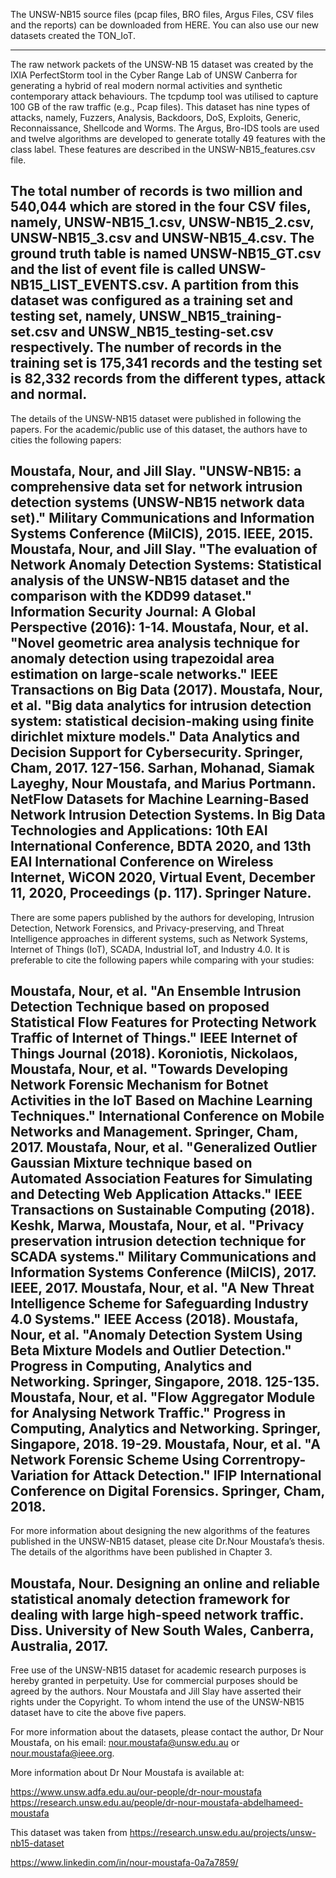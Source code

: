
The UNSW-NB15 source files (pcap files, BRO files, Argus Files, CSV files and the reports) can be downloaded from HERE.  You can also use our new datasets created the TON_IoT.

----------------------------------------------------------------------------------------------------

The raw network packets of the UNSW-NB 15 dataset was created by the IXIA PerfectStorm tool in the Cyber Range Lab of UNSW Canberra for generating a hybrid of real modern normal activities and synthetic contemporary attack behaviours. The tcpdump tool was utilised to capture 100 GB of the raw traffic (e.g., Pcap files). This dataset has nine types of attacks, namely, Fuzzers, Analysis, Backdoors, DoS, Exploits, Generic, Reconnaissance, Shellcode and Worms. The Argus, Bro-IDS tools are used and twelve algorithms are developed to generate totally 49 features with the class label. These features are described in the UNSW-NB15_features.csv file.

The total number of records is two million and 540,044 which are stored in the four CSV files, namely, UNSW-NB15_1.csv, UNSW-NB15_2.csv, UNSW-NB15_3.csv and UNSW-NB15_4.csv.
The ground truth table is named UNSW-NB15_GT.csv and the list of event file is called UNSW-NB15_LIST_EVENTS.csv.
A partition from this dataset was configured as a training set and testing set, namely, UNSW_NB15_training-set.csv and UNSW_NB15_testing-set.csv respectively. The number of records in the training set is 175,341 records and the testing set is 82,332 records from the different types, attack and normal.
-------------------------------------------------------------------------------------------------------

The details of the UNSW-NB15 dataset were published in following the papers. For the academic/public use of this dataset, the authors have to cities the following papers:

Moustafa, Nour, and Jill Slay. "UNSW-NB15: a comprehensive data set for network intrusion detection systems (UNSW-NB15 network data set)." Military Communications and Information Systems Conference (MilCIS), 2015. IEEE, 2015.
Moustafa, Nour, and Jill Slay. "The evaluation of Network Anomaly Detection Systems: Statistical analysis of the UNSW-NB15 dataset and the comparison with the KDD99 dataset." Information Security Journal: A Global Perspective (2016): 1-14.
Moustafa, Nour, et al. "Novel geometric area analysis technique for anomaly detection using trapezoidal area estimation on large-scale networks." IEEE Transactions on Big Data (2017).
Moustafa, Nour, et al. "Big data analytics for intrusion detection system: statistical decision-making using finite dirichlet mixture models." Data Analytics and Decision Support for Cybersecurity. Springer, Cham, 2017. 127-156.
Sarhan, Mohanad, Siamak Layeghy, Nour Moustafa, and Marius Portmann. NetFlow Datasets for Machine Learning-Based Network Intrusion Detection Systems. In Big Data Technologies and Applications: 10th EAI International Conference, BDTA 2020, and 13th EAI International Conference on Wireless Internet, WiCON 2020, Virtual Event, December 11, 2020, Proceedings (p. 117). Springer Nature.
------------------------------------------------------------------------------------------------------

There are some papers published by the authors for developing, Intrusion Detection, Network Forensics, and Privacy-preserving, and Threat Intelligence approaches in different systems, such as Network Systems, Internet of Things (IoT), SCADA, Industrial IoT, and Industry 4.0. It is preferable to cite the following papers while comparing with your studies:

Moustafa, Nour, et al. "An Ensemble Intrusion Detection Technique based on proposed Statistical Flow Features for Protecting Network Traffic of Internet of Things." IEEE Internet of Things Journal (2018).
Koroniotis, Nickolaos, Moustafa, Nour, et al. "Towards Developing Network Forensic Mechanism for Botnet Activities in the IoT Based on Machine Learning Techniques." International Conference on Mobile Networks and Management. Springer, Cham, 2017.
Moustafa, Nour, et al. "Generalized Outlier Gaussian Mixture technique based on Automated Association Features for Simulating and Detecting Web Application Attacks." IEEE Transactions on Sustainable Computing (2018).
Keshk, Marwa, Moustafa, Nour, et al. "Privacy preservation intrusion detection technique for SCADA systems." Military Communications and Information Systems Conference (MilCIS), 2017. IEEE, 2017.
Moustafa, Nour, et al. "A New Threat Intelligence Scheme for Safeguarding Industry 4.0 Systems." IEEE Access (2018).
Moustafa, Nour, et al. "Anomaly Detection System Using Beta Mixture Models and Outlier Detection." Progress in Computing, Analytics and Networking. Springer, Singapore, 2018. 125-135.
Moustafa, Nour, et al. "Flow Aggregator Module for Analysing Network Traffic." Progress in Computing, Analytics and Networking. Springer, Singapore, 2018. 19-29.
Moustafa, Nour, et al. "A Network Forensic Scheme Using Correntropy-Variation for Attack Detection." IFIP International Conference on Digital Forensics. Springer, Cham, 2018.
---------------------------------------------------------------------------------------------------

For more information about designing the new algorithms of the features published in the UNSW-NB15 dataset, please cite Dr.Nour Moustafa’s thesis. The details of the algorithms have been published in Chapter 3.

Moustafa, Nour. Designing an online and reliable statistical anomaly detection framework for dealing with large high-speed network traffic. Diss. University of New South Wales, Canberra, Australia, 2017.
--------------------------------------------------------------------------------------------------

Free use of the UNSW-NB15 dataset for academic research purposes is hereby granted in perpetuity. Use for commercial purposes should be agreed by the authors. Nour Moustafa and Jill Slay have asserted their rights under the Copyright. To whom intend the use of the UNSW-NB15 dataset have to cite the above five papers.

For more information about the datasets, please contact the author, Dr Nour Moustafa, on his email: nour.moustafa@unsw.edu.au or nour.moustafa@ieee.org.

More information about Dr Nour Moustafa is available at:

https://www.unsw.adfa.edu.au/our-people/dr-nour-moustafa
https://research.unsw.edu.au/people/dr-nour-moustafa-abdelhameed-moustafa

This dataset was taken from https://research.unsw.edu.au/projects/unsw-nb15-dataset

https://www.linkedin.com/in/nour-moustafa-0a7a7859/
 
